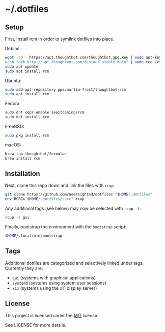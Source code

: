 # ~/.dotfiles

## Setup

First, install [rcm] in order to symlink dotfiles into place.

Debian:
```sh
wget -qO - https://apt.thoughtbot.com/thoughtbot.gpg.key | sudo apt-key add -
echo "deb http://apt.thoughtbot.com/debian/ stable main" | sudo tee /etc/apt/sources.list.d/thoughtbot.list
sudo apt update
sudo apt install rcm
```

Ubuntu:
```sh
sudo add-apt-repository ppa:martin-frost/thoughtbot-rcm
sudo apt install rcm
```

Fedora:
```sh
sudo dnf copr enable seeitcoming/rcm
sudo dnf install rcm
```

FreeBSD:
```sh
sudo pkg install rcm
```

macOS:
```sh
brew tap thoughtbot/formulae
brew install rcm
```

## Installation

Next, clone this repo down and link the files with `rcup`:

```sh
git clone https://github.com/neersighted/dotfiles "$HOME/.dotfiles"
env RCRC="$HOME/.dotfiles/rcrc" rcup
```

Any additional tags (see below) may now be selected with `rcup -t`:

```sh
rcup -t gui
```

Finally, bootstrap the environment with the `bootstrap` script:

```sh
$HOME/.local/bin/bootstrap
```

## Tags

Additional dotfiles are categorized and selectively linked under tags.
Currently they are:

* `gui` (systems with graphical applications)
* `systemd` (systems using system user sessions)
* `x11` (systems using the x11 display server)

## License

This project is licensed under the
[MIT](https://en.wikipedia.org/wiki/MIT_License) license.

See LICENSE for more details.


[rcm]: https://github.com/thoughtbot/rcm
